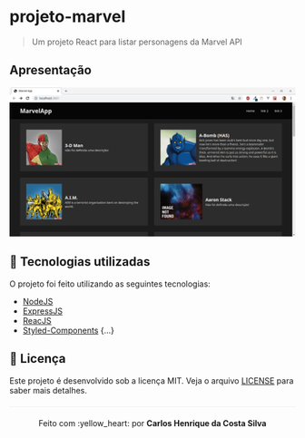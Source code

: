 # projeto-marvel
> Um projeto React para listar personagens da Marvel API

## Apresentação
<p align="center">
  <img src="/marvel-app/public/img/marvel-app.png">
</p>

## :rocket: Tecnologias utilizadas 

O projeto foi feito utilizando as seguintes tecnologias:

- [NodeJS](https://nodejs.org/en/)
- [ExpressJS](https://expressjs.com/pt-br/)
- [ReacJS](https://reactjs.org/)
- [Styled-Components](https://styled-components.com/)
{...}

## :page_facing_up: Licença 
Este projeto é desenvolvido sob a licença MIT. Veja o arquivo [LICENSE](LICENSE.md) para saber mais detalhes.

<p align="center" style="margin-top: 20px; border-top: 1px solid #eee; padding-top: 20px;">Feito com :yellow_heart: por <strong> Carlos Henrique da Costa Silva </strong> </p>
